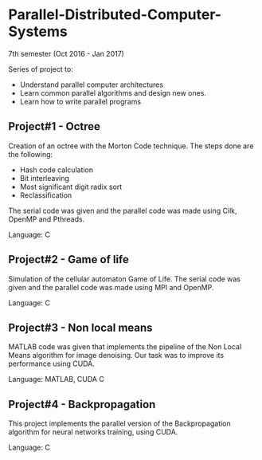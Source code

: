 # Parallel-Distributed-Computer-Systems
7th semester (Oct 2016 - Jan 2017)

Series of project to:
- Understand parallel computer architectures
- Learn common parallel algorithms and design new ones.
- Learn how to write parallel programs

## Project#1 - Octree
Creation of an octree with the Morton Code technique. The steps done are the following:

- Hash code calculation
- Bit interleaving
- Most significant digit radix sort
- Reclassification

The serial code was given and the parallel code was made using Cilk, OpenMP and Pthreads.

Language: C

## Project#2 - Game of life
Simulation of the cellular automaton Game of Life. The serial code was given and the parallel code was made using MPI and OpenMP.

Language: C

## Project#3 - Non local means
MATLAB code was given that implements the pipeline of the Non Local Means algorithm for image denoising. Our task was to improve its performance using CUDA.

Language: MATLAB, CUDA C

## Project#4 - Backpropagation
This project implements the parallel version of the Backpropagation algorithm for neural networks training, using CUDA.

Language: C
